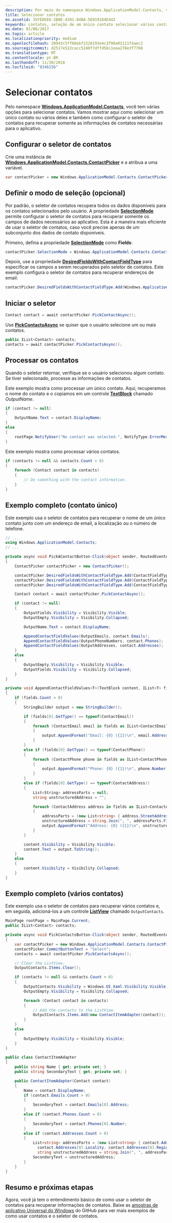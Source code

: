 ```yaml
---
description: Por meio do namespace Windows.ApplicationModel.Contacts, você tem várias opções para selecionar contatos.
title: Selecionar contatos
ms.assetid: 35FEDEE6-2B0E-4391-84BA-5E9191D4E442
keywords: contatos, seleção de um único contato selecionar vários contatos contatos, selecionar vários selecionar dados de contato específicos contato, seleção de contato de dados específicos, seleção de campos específicos
ms.date: 02/08/2017
ms.topic: article
ms.localizationpriority: medium
ms.openlocfilehash: 28943c5ff60ebf2326193e4c3f90a02111f4aec2
ms.sourcegitcommit: d2517e522cacc5240f7dffd5bc1eaa278e3f7768
ms.translationtype: MT
ms.contentlocale: pt-BR
ms.lasthandoff: 11/30/2018
ms.locfileid: "8346156"
---
```

# <a name="select-contacts"></a>Selecionar contatos



Pelo namespace [**Windows.ApplicationModel.Contacts**](https://msdn.microsoft.com/library/windows/apps/BR225002), você tem várias opções para selecionar contatos. Vamos mostrar aqui como selecionar um único contato ou vários deles e também como configurar o seletor de contatos para recuperar somente as informações de contatos necessárias para o aplicativo.

## <a name="set-up-the-contact-picker"></a>Configurar o seletor de contatos

Crie uma instância de [**Windows.ApplicationModel.Contacts.ContactPicker**](https://msdn.microsoft.com/library/windows/apps/BR224913) e a atribua a uma variável.

```cs
var contactPicker = new Windows.ApplicationModel.Contacts.ContactPicker();
```

## <a name="set-the-selection-mode-optional"></a>Definir o modo de seleção (opcional)

Por padrão, o seletor de contatos recupera todos os dados disponíveis para os contatos selecionados pelo usuário. A propriedade [**SelectionMode**](https://msdn.microsoft.com/library/windows/apps/windows.applicationmodel.contacts.contactpicker.selectionmode) permite configurar o seletor de contatos para recuperar somente os campos de dados necessários ao aplicativo. Esta é a maneira mais eficiente de usar o seletor de contatos, caso você precise apenas de um subconjunto dos dados de contato disponíveis.

Primeiro, defina a propriedade [**SelectionMode**](https://msdn.microsoft.com/library/windows/apps/windows.applicationmodel.contacts.contactpicker.selectionmode) como **Fields**:

```cs
contactPicker.SelectionMode = Windows.ApplicationModel.Contacts.ContactSelectionMode.Fields;
```

Depois, use a propriedade [**DesiredFieldsWithContactFieldType**](https://msdn.microsoft.com/library/windows/apps/windows.applicationmodel.contacts.contactpicker.desiredfieldswithcontactfieldtype) para especificar os campos a serem recuperados pelo seletor de contatos. Este exemplo configura o seletor de contatos para recuperar endereços de email:

``` cs
contactPicker.DesiredFieldsWithContactFieldType.Add(Windows.ApplicationModel.Contacts.ContactFieldType.Email);
```

## <a name="launch-the-picker"></a>Iniciar o seletor

```cs
Contact contact = await contactPicker.PickContactAsync();
```

Use [**PickContactsAsync**](https://msdn.microsoft.com/library/windows/apps/windows.applicationmodel.contacts.contactpicker.pickcontactsasync) se quiser que o usuário selecione um ou mais contatos.

```cs
public IList<Contact> contacts;
contacts = await contactPicker.PickContactsAsync();
```

## <a name="process-the-contacts"></a>Processar os contatos

Quando o seletor retornar, verifique se o usuário selecionou algum contato. Se tiver selecionado, processe as informações de contatos.

Este exemplo mostra como processar um único contato. Aqui, recuperamos o nome do contato e o copiamos em um controle [**TextBlock**](https://msdn.microsoft.com/library/windows/apps/BR209652) chamado *OutputName*.

```cs
if (contact != null)
{
    OutputName.Text = contact.DisplayName;
}
else
{
    rootPage.NotifyUser("No contact was selected.", NotifyType.ErrorMessage);
}
```

Este exemplo mostra como processar vários contatos.

```cs
if (contacts != null && contacts.Count > 0)
{
    foreach (Contact contact in contacts)
    {
        // Do something with the contact information.
    }
}
```

## <a name="complete-example-single-contact"></a>Exemplo completo (contato único)

Este exemplo usa o seletor de contatos para recuperar o nome de um único contato junto com um endereço de email, a localização ou o número de telefone.

```cs
// ...
using Windows.ApplicationModel.Contacts;
// ...

private async void PickAContactButton-Click(object sender, RoutedEventArgs e)
{
    ContactPicker contactPicker = new ContactPicker();

    contactPicker.DesiredFieldsWithContactFieldType.Add(ContactFieldType.Email);
    contactPicker.DesiredFieldsWithContactFieldType.Add(ContactFieldType.Address);
    contactPicker.DesiredFieldsWithContactFieldType.Add(ContactFieldType.PhoneNumber);

    Contact contact = await contactPicker.PickContactAsync();

    if (contact != null)
    {
        OutputFields.Visibility = Visibility.Visible;
        OutputEmpty.Visibility = Visibility.Collapsed;

        OutputName.Text = contact.DisplayName;

        AppendContactFieldValues(OutputEmails, contact.Emails);
        AppendContactFieldValues(OutputPhoneNumbers, contact.Phones);
        AppendContactFieldValues(OutputAddresses, contact.Addresses);
    }
    else
    {
        OutputEmpty.Visibility = Visibility.Visible;
        OutputFields.Visibility = Visibility.Collapsed;
    }
}

private void AppendContactFieldValues<T>(TextBlock content, IList<T> fields)
{
    if (fields.Count > 0)
    {
        StringBuilder output = new StringBuilder();

        if (fields[0].GetType() == typeof(ContactEmail))
        {
            foreach (ContactEmail email in fields as IList<ContactEmail>)
            {
                output.AppendFormat("Email: {0} ({1})\n", email.Address, email.Kind);
            }
        }
        else if (fields[0].GetType() == typeof(ContactPhone))
        {
            foreach (ContactPhone phone in fields as IList<ContactPhone>)
            {
                output.AppendFormat("Phone: {0} ({1})\n", phone.Number, phone.Kind);
            }
        }
        else if (fields[0].GetType() == typeof(ContactAddress))
        {
            List<String> addressParts = null;
            string unstructuredAddress = "";

            foreach (ContactAddress address in fields as IList<ContactAddress>)
            {
                addressParts = (new List<string> { address.StreetAddress, address.Locality, address.Region, address.PostalCode });
                unstructuredAddress = string.Join(", ", addressParts.FindAll(s => !string.IsNullOrEmpty(s)));
                output.AppendFormat("Address: {0} ({1})\n", unstructuredAddress, address.Kind);
            }
        }

        content.Visibility = Visibility.Visible;
        content.Text = output.ToString();
    }
    else
    {
        content.Visibility = Visibility.Collapsed;
    }
}
```

## <a name="complete-example-multiple-contacts"></a>Exemplo completo (vários contatos)

Este exemplo usa o seletor de contatos para recuperar vários contatos e, em seguida, adicioná-los a um controle [**ListView**](https://msdn.microsoft.com/library/windows/apps/BR242878) chamado `OutputContacts`.

```cs
MainPage rootPage = MainPage.Current;
public IList<Contact> contacts;

private async void PickContactsButton-Click(object sender, RoutedEventArgs e)
{
    var contactPicker = new Windows.ApplicationModel.Contacts.ContactPicker();
    contactPicker.CommitButtonText = "Select";
    contacts = await contactPicker.PickContactsAsync();

    // Clear the ListView.
    OutputContacts.Items.Clear();

    if (contacts != null && contacts.Count > 0)
    {
        OutputContacts.Visibility = Windows.UI.Xaml.Visibility.Visible;
        OutputEmpty.Visibility = Visibility.Collapsed;

        foreach (Contact contact in contacts)
        {
            // Add the contacts to the ListView.
            OutputContacts.Items.Add(new ContactItemAdapter(contact));
        }
    }
    else
    {
        OutputEmpty.Visibility = Visibility.Visible;
    }         
}
```

``` cs
public class ContactItemAdapter
{
    public string Name { get; private set; }
    public string SecondaryText { get; private set; }

    public ContactItemAdapter(Contact contact)
    {
        Name = contact.DisplayName;
        if (contact.Emails.Count > 0)
        {
            SecondaryText = contact.Emails[0].Address;
        }
        else if (contact.Phones.Count > 0)
        {
            SecondaryText = contact.Phones[0].Number;
        }
        else if (contact.Addresses.Count > 0)
        {
            List<string> addressParts = (new List<string> { contact.Addresses[0].StreetAddress,
              contact.Addresses[0].Locality, contact.Addresses[0].Region, contact.Addresses[0].PostalCode });
              string unstructuredAddress = string.Join(", ", addressParts.FindAll(s => !string.IsNullOrEmpty(s)));
            SecondaryText = unstructuredAddress;
        }
    }
}
```

## <a name="summary-and-next-steps"></a>Resumo e próximas etapas

Agora, você já tem o entendimento básico de como usar o seletor de contatos para recuperar informações de contatos. Baixe as [amostras de aplicativo Universal do Windows](http://go.microsoft.com/fwlink/p/?linkid=619979) do GitHub para ver mais exemplos de como usar contatos e o seletor de contatos.
